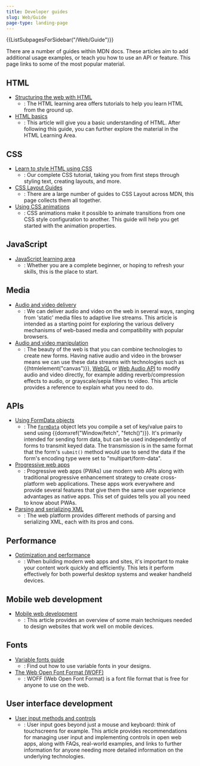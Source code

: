 ```yaml
---
title: Developer guides
slug: Web/Guide
page-type: landing-page
---
```


<section id="Quick_links">
  {{ListSubpagesForSidebar("/Web/Guide")}}
</section>

There are a number of guides within MDN docs. These articles aim to add additional usage examples, or teach you how to use an API or feature. This page links to some of the most popular material.

## HTML

- [Structuring the web with HTML](/Learn/HTML)
  - : The HTML learning area offers tutorials to help you learn HTML from the ground up.
- [HTML basics](/Learn/Getting_started_with_the_web/HTML_basics)
  - : This article will give you a basic understanding of HTML. After following this guide, you can further explore the material in the HTML Learning Area.

## CSS

- [Learn to style HTML using CSS](/Learn/CSS)
  - : Our complete CSS tutorial, taking you from first steps through styling text, creating layouts, and more.
- [CSS Layout Guides](/Web/Guide/CSS/CSS_Layout)
  - : There are a large number of guides to CSS Layout across MDN, this page collects them all together.
- [Using CSS animations](/Web/CSS/CSS_animations/Using_CSS_animations)
  - : CSS animations make it possible to animate transitions from one CSS style configuration to another. This guide will help you get started with the animation properties.

## JavaScript

- [JavaScript learning area](/Learn/JavaScript)
  - : Whether you are a complete beginner, or hoping to refresh your skills, this is the place to start.

## Media

- [Audio and video delivery](/Web/Media/Audio_and_video_delivery)
  - : We can deliver audio and video on the web in several ways, ranging from 'static' media files to adaptive live streams. This article is intended as a starting point for exploring the various delivery mechanisms of web-based media and compatibility with popular browsers.
- [Audio and video manipulation](/Web/Media/Audio_and_video_manipulation)
  - : The beauty of the web is that you can combine technologies to create new forms. Having native audio and video in the browser means we can use these data streams with technologies such as {{htmlelement("canvas")}}, [WebGL](/Web/API/WebGL_API) or [Web Audio API](/Web/API/Web_Audio_API) to modify audio and video directly, for example adding reverb/compression effects to audio, or grayscale/sepia filters to video. This article provides a reference to explain what you need to do.

## APIs

- [Using FormData objects](/Web/API/XMLHttpRequest_API/Using_FormData_Objects)
  - : The [`FormData`](/Web/API/FormData) object lets you compile a set of key/value pairs to send using {{domxref("Window/fetch", "fetch()")}}. It's primarily intended for sending form data, but can be used independently of forms to transmit keyed data. The transmission is in the same format that the form's `submit()` method would use to send the data if the form's encoding type were set to "multipart/form-data".
- [Progressive web apps](/Web/Progressive_web_apps#core_pwa_guides)
  - : Progressive web apps (PWAs) use modern web APIs along with traditional progressive enhancement strategy to create cross-platform web applications. These apps work everywhere and provide several features that give them the same user experience advantages as native apps. This set of guides tells you all you need to know about PWAs.
- [Parsing and serializing XML](/Web/XML/Parsing_and_serializing_XML)
  - : The web platform provides different methods of parsing and serializing XML, each with its pros and cons.

## Performance

- [Optimization and performance](/Web/Performance)
  - : When building modern web apps and sites, it's important to make your content work quickly and efficiently. This lets it perform effectively for both powerful desktop systems and weaker handheld devices.

## Mobile web development

- [Mobile web development](/Learn/CSS/CSS_layout/Responsive_Design)
  - : This article provides an overview of some main techniques needed to design websites that work well on mobile devices.

## Fonts

- [Variable fonts guide](/Web/CSS/CSS_fonts/Variable_fonts_guide)
  - : Find out how to use variable fonts in your designs.
- [The Web Open Font Format (WOFF)](/Web/CSS/CSS_fonts/WOFF)
  - : WOFF (Web Open Font Format) is a font file format that is free for anyone to use on the web.

## User interface development

- [User input methods and controls](/Learn/Forms/User_input_methods)
  - : User input goes beyond just a mouse and keyboard: think of touchscreens for example. This article provides recommendations for managing user input and implementing controls in open web apps, along with FAQs, real-world examples, and links to further information for anyone needing more detailed information on the underlying technologies.
